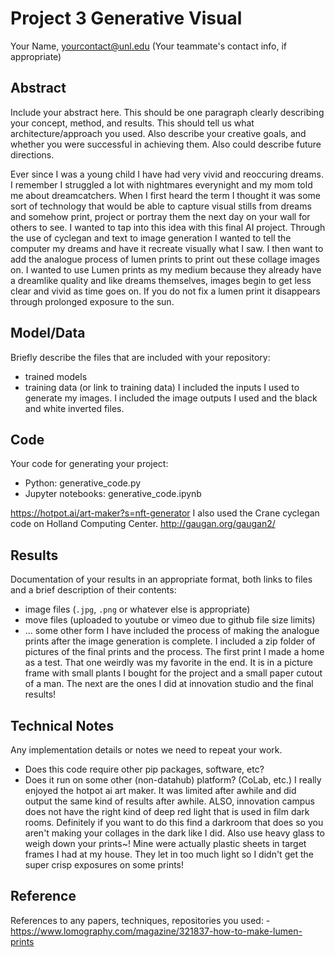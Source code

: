 # Project 3 Generative Visual

Your Name, yourcontact@unl.edu
(Your teammate's contact info, if appropriate)

## Abstract

Include your abstract here. This should be one paragraph clearly describing your concept, method, and results. This should tell us what architecture/approach you used. Also describe your creative goals, and whether you were successful in achieving them. Also could describe future directions.

Ever since I was a young child I have had very vivid and reoccuring dreams. I remember I struggled a lot with nightmares everynight and my mom told me about dreamcatchers. When I first heard the term I thought it was some sort of technology that would be able to capture visual stills from dreams and somehow print, project or portray them the next day on your wall for others to see. I wanted to tap into this idea with this final AI project. Through the use of cyclegan and text to image generation I wanted to tell the computer my dreams and have it recreate visually what I saw. I then want to add the analogue process of lumen prints to print out these collage images on. I wanted to use Lumen prints as my medium because they already have a dreamlike quality and like dreams themselves, images begin to get less clear and vivid as time goes on. If you do not fix a lumen print it disappears through prolonged exposure to the sun. 

## Model/Data

Briefly describe the files that are included with your repository:
- trained models
- training data (or link to training data)
I included the inputs I used to generate my images.
I included the image outputs I used and the black and white inverted files.

## Code

Your code for generating your project:
- Python: generative_code.py
- Jupyter notebooks: generative_code.ipynb

https://hotpot.ai/art-maker?s=nft-generator
I also used the Crane cyclegan code on Holland Computing Center. 
http://gaugan.org/gaugan2/

## Results

Documentation of your results in an appropriate format, both links to files and a brief description of their contents:
- image files (`.jpg`, `.png` or whatever else is appropriate)
- move files (uploaded to youtube or vimeo due to github file size limits)
- ... some other form
I have included the process of making the analogue prints after the image generation is complete. I included a zip folder of pictures of the final prints and the process. The first print I made a home as a test. That one weirdly was my favorite in the end. It is in a picture frame with small plants I bought for the project and a small paper cutout of a man. The next are the ones I did at innovation studio and the final results!

## Technical Notes

Any implementation details or notes we need to repeat your work. 
- Does this code require other pip packages, software, etc?
- Does it run on some other (non-datahub) platform? (CoLab, etc.)
I really enjoyed the hotpot ai art maker. It was limited after awhile and did output the same kind of results after awhile. ALSO, innovation campus does not have the right kind of deep red light that is used in film dark rooms. Definitely if you want to do this find a darkroom that does so you aren't making your collages in the dark like I did. Also use heavy glass to weigh down your prints~! Mine were actually plastic sheets in target frames I had at my house. They let in too much light so I didn't get the super crisp exposures on some prints!

## Reference

References to any papers, techniques, repositories you used:
-https://www.lomography.com/magazine/321837-how-to-make-lumen-prints
